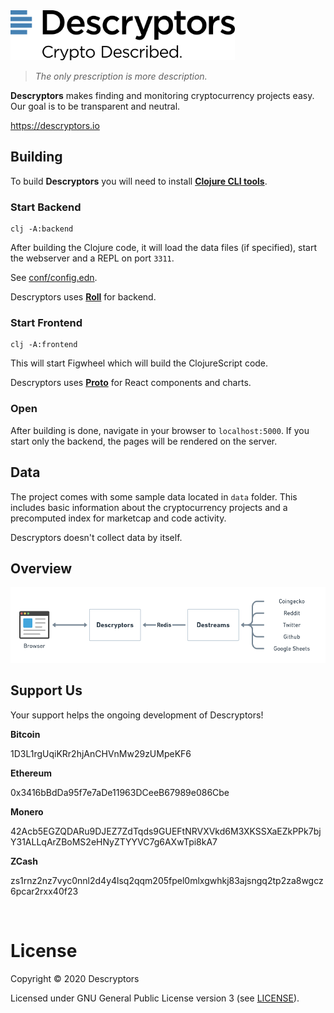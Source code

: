 <img height="80px" src="/resources/public/img/logo.svg">

>  _The only prescription is more description._


__Descryptors__  makes finding and monitoring cryptocurrency projects easy. Our goal is to be transparent and neutral.

https://descryptors.io



## Building

To build __Descryptors__ you will need to install [__Clojure CLI tools__](https://clojure.org/guides/getting_started).


### Start Backend

```
clj -A:backend
```

After building the Clojure code, it will load the data files (if specified), start the webserver and a REPL on port `3311`.

See [conf/config.edn](/conf/config.edn).

Descryptors uses [__Roll__](https://github.com/dimovich/roll) for backend.

### Start Frontend

```
clj -A:frontend
```

This will start Figwheel which will build the ClojureScript code.

Descryptors uses [__Proto__](https://github.com/descryptors/proto) for React components and charts.

### Open

After building is done, navigate in your browser to `localhost:5000`. If you start only the backend, the pages will be rendered on the server.


## Data

The project comes with some sample data located in `data` folder. This includes basic information about the cryptocurrency projects and a precomputed index for marketcap and code activity.

Descryptors doesn't collect data by itself.

## Overview

<img src="/resources/overview.png">


## Support Us

Your support helps the ongoing development of Descryptors!

__Bitcoin__

1D3L1rgUqiKRr2hjAnCHVnMw29zUMpeKF6

__Ethereum__

0x3416bBdDa95f7e7aDe11963DCeeB67989e086Cbe

__Monero__

42Acb5EGZQDARu9DJEZ7ZdTqds9GUEFtNRVXVkd6M3XKSSXaEZkPPk7bjY31ALLqArZBoMS2eHNyZTYYVC7g6AXwTpi8kA7

__ZCash__

zs1rnz2nz7vyc0nnl2d4y4lsq2qqm205fpel0mlxgwhkj83ajsngq2tp2za8wgcz6pcar2rxx40f23

<br>

# License

Copyright © 2020 Descryptors

Licensed under GNU General Public License version 3 (see [LICENSE](LICENSE)).
